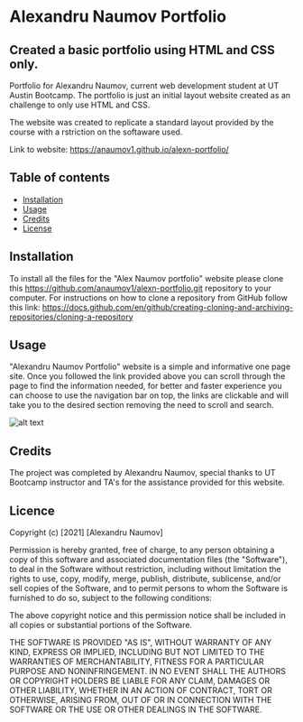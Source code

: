 # Alexandru Naumov Portfolio

## Created a basic portfolio using HTML and CSS only.
Portfolio for Alexandru Naumov, current web development student at UT Austin Bootcamp. The portfolio is just an initial layout website created as an challenge to only use HTML and CSS.

The website was created to replicate a standard layout provided by the course with a rstriction on the softaware used.

Link to website: https://anaumov1.github.io/alexn-portfolio/


## Table of contents
* [Installation](#installation)
* [Usage](#usage)
* [Credits](#credits)
* [License](#license)

## Installation

To install all the files for the "Alex Naumov portfolio" website please clone this https://github.com/anaumov1/alexn-portfolio.git repository to your computer. For instructions on how to clone a repository from GitHub follow this link: https://docs.github.com/en/github/creating-cloning-and-archiving-repositories/cloning-a-repository

## Usage

"Alexandru Naumov Portfolio" website is a simple and informative one page site. Once you followed the link provided above you can scroll through the page to find the information needed, for better and faster experience you can choose to use the navigation bar on top, the links are clickable and will take you to the desired section removing the need to scroll and search.

![alt text](assets/images/screenshot.png)

## Credits
The project was completed by Alexandru Naumov, special thanks to UT Bootcamp instructor and TA's for the assistance provided for this website.

## Licence

Copyright (c) [2021] [Alexandru Naumov]

Permission is hereby granted, free of charge, to any person obtaining a copy
of this software and associated documentation files (the "Software"), to deal
in the Software without restriction, including without limitation the rights
to use, copy, modify, merge, publish, distribute, sublicense, and/or sell
copies of the Software, and to permit persons to whom the Software is
furnished to do so, subject to the following conditions:

The above copyright notice and this permission notice shall be included in all
copies or substantial portions of the Software.

THE SOFTWARE IS PROVIDED "AS IS", WITHOUT WARRANTY OF ANY KIND, EXPRESS OR
IMPLIED, INCLUDING BUT NOT LIMITED TO THE WARRANTIES OF MERCHANTABILITY,
FITNESS FOR A PARTICULAR PURPOSE AND NONINFRINGEMENT. IN NO EVENT SHALL THE
AUTHORS OR COPYRIGHT HOLDERS BE LIABLE FOR ANY CLAIM, DAMAGES OR OTHER
LIABILITY, WHETHER IN AN ACTION OF CONTRACT, TORT OR OTHERWISE, ARISING FROM,
OUT OF OR IN CONNECTION WITH THE SOFTWARE OR THE USE OR OTHER DEALINGS IN THE
SOFTWARE.
